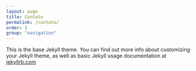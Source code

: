 ```yaml
---
layout: page
title: Contato
permalink: /contato/
order: 5
group: "navigation"
---
```


This is the base Jekyll theme. You can find out more info about customizing your Jekyll theme, as well as basic Jekyll usage documentation at [jekyllrb.com](http://jekyllrb.com/)
